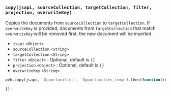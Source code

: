 ### ``copy(jsapi, sourceCollection, targetCollection, filter, projection, overwriteKey)``
Copies the documents from ``sourceCollection`` to ``targetCollection``. If ``overwriteKey`` is provided, documents from ``targetCollection`` that match ``overwriteKey`` will be removed first, the new document will be inserted.
- `jsapi` `<Object>`
- `sourceCollection` `<String>`
- `targetCollection` `<String>`
- `filter` `<Object>` : Optional, default is `{}`
- `projection` `<Object>` : Optional, default is `{}`
- `overwriteKey` `<String>`

```js
pvh.copy(jsapi, 'Opportunities', 'Opportunities_temp').then(function(result) {

});
```